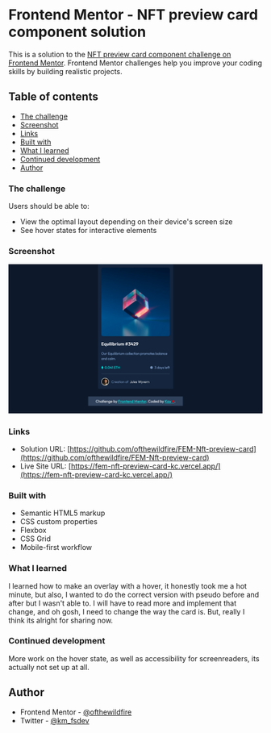 # Frontend Mentor - NFT preview card component solution

This is a solution to the
[NFT preview card component challenge on Frontend Mentor](https://www.frontendmentor.io/challenges/nft-preview-card-component-SbdUL_w0U).
Frontend Mentor challenges help you improve your coding skills by building
realistic projects.

## Table of contents

- [The challenge](#the-challenge)
- [Screenshot](#screenshot)
- [Links](#links)
- [Built with](#built-with)
- [What I learned](#what-i-learned)
- [Continued development](#continued-development)
- [Author](#author)

### The challenge

Users should be able to:

- View the optimal layout depending on their device's screen size
- See hover states for interactive elements

### Screenshot

![](./Screenshot.png)

### Links

- Solution URL:
  [https://github.com/ofthewildfire/FEM-Nft-preview-card](https://github.com/ofthewildfire/FEM-Nft-preview-card)
- Live Site URL:
  [https://fem-nft-preview-card-kc.vercel.app/](https://fem-nft-preview-card-kc.vercel.app/)

### Built with

- Semantic HTML5 markup
- CSS custom properties
- Flexbox
- CSS Grid
- Mobile-first workflow

### What I learned

I learned how to make an overlay with a hover, it honestly took me a hot minute,
but also, I wanted to do the correct version with pseudo before and after but I
wasn't able to. I will have to read more and implement that change, and oh gosh,
I need to change the way the card is. But, really I think its alright for
sharing now.

### Continued development

More work on the hover state, as well as accessibility for screenreaders, its
actually not set up at all.

## Author

- Frontend Mentor -
  [@ofthewildfire](https://www.frontendmentor.io/profile/ofthewildfire)
- Twitter - [@km_fsdev](https://www.twitter.com/km_fsdev)
